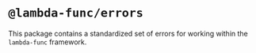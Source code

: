 # `@lambda-func/errors`

This package contains a standardized set of errors for working within the `lambda-func` framework.
